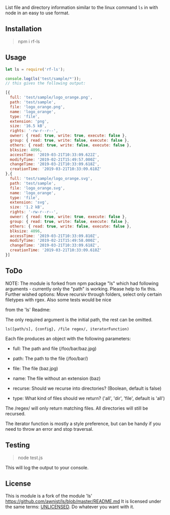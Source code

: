 List file and directory information similar to the linux command `ls` in with node in an easy to use format.

## Installation

> npm i rf-ls

## Usage

```js
let ls = require('rf-ls');

console.log(ls('test/sample/*'));
// this gives the following output:

[{
  full: 'test/sample/logo_orange.png',
  path: 'test/sample',
  file: 'logo_orange.png',
  name: 'logo_orange',
  type: 'file',
  extension: 'png',
  size: '16.5 kB',
  rights: '-rw-r--r--',
  owner: { read: true, write: true, execute: false },
  group: { read: true, write: false, execute: false },
  others: { read: true, write: false, execute: false },
  blksize: 4096,
  accessTime: '2019-03-21T10:33:09.622Z',
  modifyTime: '2019-02-21T15:49:57.000Z',
  changeTime: '2019-03-21T10:33:09.618Z',
  creationTime: '2019-03-21T10:33:09.618Z'
},{
  full: 'test/sample/logo_orange.svg',
  path: 'test/sample',
  file: 'logo_orange.svg',
  name: 'logo_orange',
  type: 'file',
  extension: 'svg',
  size: '1.2 kB',
  rights: '-rw-r--r--',
  owner: { read: true, write: true, execute: false },
  group: { read: true, write: false, execute: false },
  others: { read: true, write: false, execute: false },
  blksize: 4096,
  accessTime: '2019-03-21T10:33:09.810Z',
  modifyTime: '2019-02-21T15:49:58.000Z',
  changeTime: '2019-03-21T10:33:09.618Z',
  creationTime: '2019-03-21T10:33:09.618Z'
}]


```



## ToDo

NOTE: The module is forked from npm package "ls" which had following arguments - currently only the "path" is working.
Please help to fix this. Further wished options: Move recursiv through folders, select only certain filetypes with rgex.
Also some tests would be nice

from the 'ls' Readme:

The only required argument is the initial path, the rest can be omitted.

    ls([path/s], {config}, /file regex/, iteratorFunction)

Each file produces an object with the following parameters:

* full: The path and file (/foo/bar/baz.jpg)
* path: The path to the file (/foo/bar/)
* file: The file (baz.jpg)
* name: The file without an extension (baz)

* recurse: Should we recurse into directories? (Boolean, default is false)
* type: What kind of files should we return? ('all', 'dir', 'file', default is 'all')

The /regex/ will only return matching files. All directories will still be recursed.

The iterator function is mostly a style preference, but can be handy if you need to throw an error and stop traversal.

## Testing

> node test.js

This will log the output to your console.


## License
This is module is a fork of the module 'ls' https://github.com/awnist/ls/blob/master/README.md
It is licensed under the same terms: [UNLICENSED](http://unlicense.org/). Do whatever you want with it.
